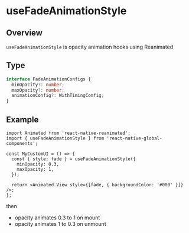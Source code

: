 # useFadeAnimationStyle

## Overview

`useFadeAnimationStyle` is opacity animation hooks using Reanimated

## Type

```ts
interface FadeAnimationConfigs {
  minOpacity?: number;
  maxOpacity?: number;
  animationConfig?: WithTimingConfig;
}
```

## Example

```tsx title="MyCustomUI.tsx"
import Animated from 'react-native-reanimated';
import { useFadeAnimationStyle } from 'react-native-global-components';

const MyCustomUI = () => {
  const { style: fade } = useFadeAnimationStyle({
    minOpacity: 0.3,
    maxOpacity: 1,
  });

  return <Animated.View style={[fade, { backgroundColor: '#000' }]} />;
};
```

then

- opacity animates 0.3 to 1 on mount
- opacity animates 1 to 0.3 on unmount
